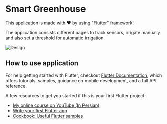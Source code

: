 # Smart Greenhouse
This application is made with ❤ by using "Flutter" framework!

The application consists different pages to track sensors, irrigate manually and also set a threshold for automatic irrigation.


![Design](https://user-images.githubusercontent.com/36487462/88291030-e136fb80-cd0c-11ea-91bb-50e71eb7918a.jpg)

## How to use application
For help getting started with Flutter, checkout
[Flutter Documentation](https://flutter.dev/docs), which offers tutorials,
samples, guidance on mobile development, and a full API reference.

A few resources to get you started if this is your first Flutter project:
- [My online course on YouTube (In Persian)](https://www.youtube.com/watch?v=gMvpTVj7joM&list=PLdSCNgAdv3IHaUmmwp__qvji8k-FyKvo3)
- [Write your first Flutter app](https://flutter.dev/docs/get-started/codelab)
- [Cookbook: Useful Flutter samples](https://flutter.dev/docs/cookbook)
